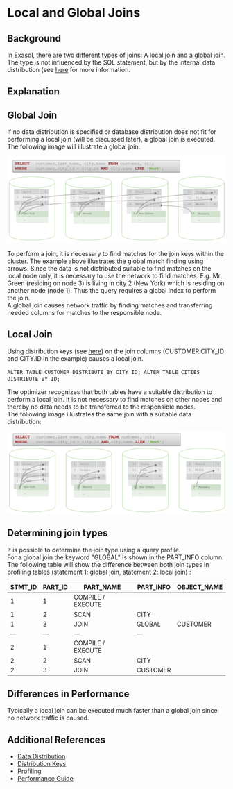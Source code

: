 # Local and Global Joins 
## Background

In Exasol, there are two different types of joins: A local join and a global join. The type is not influenced by the SQL statement, but by the internal data distribution (see [here](https://community.exasol.com/t5/database-features/data-distribution/ta-p/772) for more information.

## Explanation

## Global Join

If no data distribution is specified or database distribution does not fit for performing a local join (will be discussed later), a global join is executed.  
The following image will illustrate a global join:

![](images/globaljoin.png)

To perform a join, it is necessary to find matches for the join keys within the cluster. The example above illustrates the global match finding using arrows. Since the data is not distributed suitable to find matches on the local node only, it is necessary to use the network to find matches. E.g. Mr. Green (residing on node 3) is living in city 2 (New York) which is residing on another node (node 1). Thus the query requires a global index to perform the join.  
A global join causes network traffic by finding matches and transferring needed columns for matches to the responsible node. 

## Local Join

Using distribution keys (see [here](https://community.exasol.com/t5/database-features/data-distribution/ta-p/772)) on the join columns (CUSTOMER.CITY_ID and CITY.ID in the example) causes a local join.


```"code-sql"
ALTER TABLE CUSTOMER DISTRIBUTE BY CITY_ID; ALTER TABLE CITIES DISTRIBUTE BY ID; 
```
The optimizer recognizes that both tables have a suitable distribution to perform a local join. It is not necessary to find matches on other nodes and thereby no data needs to be transferred to the responsible nodes.  
The following image illustrates the same join with a suitable data distribution:

![](images/localjoin.png)

## Determining join types

It is possible to determine the join type using a query profile.  
For a global join the keyword "GLOBAL" is shown in the PART_INFO column. The following table will show the difference between both join types in profiling tables (statement 1: global join, statement 2: local join) :



| STMT_ID | PART_ID | PART_NAME | PART_INFO | OBJECT_NAME |
| --- | --- | --- | --- | --- |
| 1 | 1 | COMPILE / EXECUTE | 
| 1 | 2 | SCAN |  CITY |
| 1 | 3 | JOIN | GLOBAL | CUSTOMER |
| — | — | — | — |
| 2 | 1 | COMPILE / EXECUTE | 
| 2 | 2 | SCAN |  CITY |
| 2 | 3 | JOIN |  CUSTOMER |

## Differences in Performance

Typically a local join can be executed much faster than a global join since no network traffic is caused.

## Additional References

* [Data Distribution](https://community.exasol.com/t5/database-features/data-distribution/ta-p/772)
* [Distribution Keys](https://docs.exasol.com/sql/alter_table(distribution_partitioning).htm)
* [Profiling](https://docs.exasol.com/database_concepts/profiling.htm)
* [Performance Guide](https://docs.exasol.com/performance/best_practices.htm#DistributionKeys)

